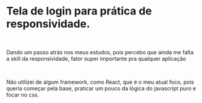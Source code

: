 <h1><strong>Tela de login para prática de responsividade.</strong></h1> <br>
<p>Dando um passo atrás nos meus estudos, pois percebo que ainda me falta a skill da responsividade, fator super importante pra qualquer aplicação</p> <br>
<p>Não utilizei de algum framework, como React, que é o meu atual foco, pois queria começar pela base, praticar um pouco da lógica do javascript puro e focar no css.</p>
